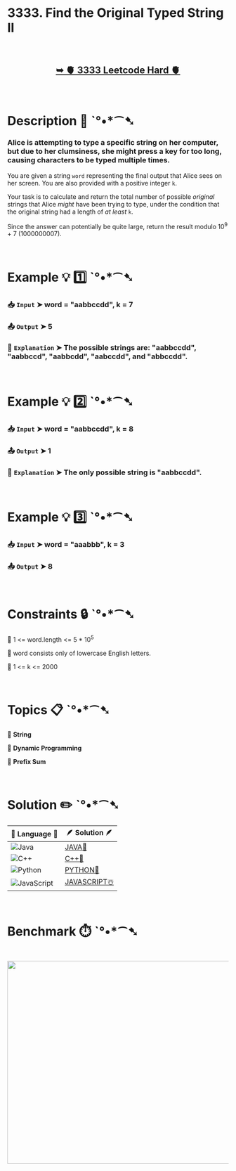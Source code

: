# 3333. Find the Original Typed String II

</br>

<h2 align="center"> 

<a href="https://leetcode.com/problems/find-the-original-typed-string-ii/?envType=daily-question&envId=2025-07-02"><strong>➥ 🫀 3333 Leetcode Hard 🫀 </strong></a>
</h2>

</br>

# Description 📜 ˋ°•*⁀➷

### Alice is attempting to type a specific string on her computer, but due to her clumsiness, she might press a key for too long, causing characters to be typed multiple times.

You are given a string `word` representing the final output that Alice sees on her screen. You are also provided with a positive integer `k`.

Your task is to calculate and return the total number of possible *original* strings that Alice *might* have been trying to type, under the condition that the original string had a length of *at least* `k`.

Since the answer can potentially be quite large, return the result modulo 10<sup>9</sup> + 7 (1000000007).

</br>

# Example 💡 1️⃣ ˋ°•*⁀➷

  ### 📥 `Input`  ➤ word = "aabbccdd", k = 7

  ### 📤 `Output`  ➤ 5

  ### 🔦 `Explanation`  ➤ The possible strings are: "aabbccdd", "aabbccd", "aabbcdd", "aabccdd", and "abbccdd".

</br>

# Example 💡 2️⃣ ˋ°•*⁀➷

  ### 📥 `Input` ➤ word = "aabbccdd", k = 8

  ### 📤 `Output`  ➤ 1

  ### 🔦 `Explanation` ➤ The only possible string is "aabbccdd".

</br>

# Example 💡 3️⃣ ˋ°•*⁀➷

  ### 📥 `Input` ➤ word = "aaabbb", k = 3

  ### 📤 `Output`  ➤ 8

</br>

# Constraints 🔒 ˋ°•*⁀➷

🔹 1 <= word.length <= 5 * 10<sup>5</sup> </br>

🔹 word consists only of lowercase English letters. </br>

🔹 1 <= k <= 2000 </br>

</br>

# Topics 📋 ˋ°•*⁀➷

🔸 **String** </br>

🔸 **Dynamic Programming** </br>

🔸 **Prefix Sum** </br>

</br>

# Solution ✏️ ˋ°•*⁀➷

| 📒 Language 📒  | 🪶 Solution 🪶 |
| ------------- | ------------- |
|  ![Java](https://img.shields.io/badge/java-%23ED8B00.svg?style=for-the-badge&logo=openjdk&logoColor=white)  | [JAVA🍁](https://github.com/Prakhar-002/LEETCODE/blob/main/%F0%9F%8D%84%20Daily%20Challenge%202025%20%F0%9F%8D%B3/%F0%9F%94%AC%20Examine%20Thoroughly%20%F0%9F%A7%AC/07%20July%20%F0%9F%8D%B9/02%20-%2007%20-%202025%20---%203333.%20Find%20the%20Original%20Typed%20String%20II%20%E2%98%83%EF%B8%8F%20%F0%9F%8D%81%20%F0%9F%8D%B0%20%F0%9F%8E%B2/%F0%9F%8D%81JAVA%20-%203333.%20Find%20the%20Original%20Typed%20String%20II.java) |
|  ![C++](https://img.shields.io/badge/c++-%2300599C.svg?style=for-the-badge&logo=c%2B%2B&logoColor=white)  | [C++🎲](https://github.com/Prakhar-002/LEETCODE/blob/main/%F0%9F%8D%84%20Daily%20Challenge%202025%20%F0%9F%8D%B3/%F0%9F%94%AC%20Examine%20Thoroughly%20%F0%9F%A7%AC/07%20July%20%F0%9F%8D%B9/02%20-%2007%20-%202025%20---%203333.%20Find%20the%20Original%20Typed%20String%20II%20%E2%98%83%EF%B8%8F%20%F0%9F%8D%81%20%F0%9F%8D%B0%20%F0%9F%8E%B2/%F0%9F%8E%B2CPP%20-%203333.%20Find%20the%20Original%20Typed%20String%20II.cpp)  |
|  ![Python](https://img.shields.io/badge/python-3670A0?style=for-the-badge&logo=python&logoColor=ffdd54)    | [PYTHON🍰](https://github.com/Prakhar-002/LEETCODE/blob/main/%F0%9F%8D%84%20Daily%20Challenge%202025%20%F0%9F%8D%B3/%F0%9F%94%AC%20Examine%20Thoroughly%20%F0%9F%A7%AC/07%20July%20%F0%9F%8D%B9/02%20-%2007%20-%202025%20---%203333.%20Find%20the%20Original%20Typed%20String%20II%20%E2%98%83%EF%B8%8F%20%F0%9F%8D%81%20%F0%9F%8D%B0%20%F0%9F%8E%B2/%F0%9F%8D%B0PYTHON%20-%203333.%20Find%20the%20Original%20Typed%20String%20II.py) |
| ![JavaScript](https://img.shields.io/badge/javascript-%23323330.svg?style=for-the-badge&logo=javascript&logoColor=%23F7DF1E)   | [JAVASCRIPT☃️](https://github.com/Prakhar-002/LEETCODE/blob/main/%F0%9F%8D%84%20Daily%20Challenge%202025%20%F0%9F%8D%B3/%F0%9F%94%AC%20Examine%20Thoroughly%20%F0%9F%A7%AC/07%20July%20%F0%9F%8D%B9/02%20-%2007%20-%202025%20---%203333.%20Find%20the%20Original%20Typed%20String%20II%20%E2%98%83%EF%B8%8F%20%F0%9F%8D%81%20%F0%9F%8D%B0%20%F0%9F%8E%B2/%E2%98%83%EF%B8%8FJAVASCRIPT%20-%203333.%20Find%20the%20Original%20Typed%20String%20II.js) |

</br>

# Benchmark ⏱️ ˋ°•*⁀➷

<h1  align="center" >

<img src ="https://github.com/user-attachments/assets/f9121648-589e-44f5-9349-cfd083008778" width = "700px" height="462px" />

</h1>
